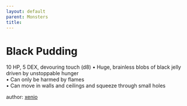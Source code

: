 ```yaml
---
layout: default
parent: Monsters 
title: 
--- 
```

# Black Pudding
10 HP, 5 DEX, devouring touch (d8)
• Huge, brainless blobs of black jelly driven by unstoppable hunger  
• Can only be harmed by flames  
• Can move in walls and ceilings and squeeze through small holes  




author: [xenio](https://xenioinabottle.blogspot.com/2021/02/classic-monsters-for-cairnito-part-1.html) 


